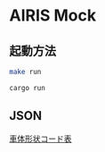 # AIRIS Mock

## 起動方法

```bash
make run
```

```bash
cargo run
```

## JSON

[車体形状コード表](http://www.wisesoft.co.jp/helpcp8db/pdf/cp8dbshataikeijocode.pdf)
